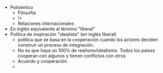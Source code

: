 - Polisémico
	- Filosofía
	- !=
	- Relaciones internacionales
- En inglés equivalente al término "liberal"
- Política de inspiración "idealista" (en inglés liberal)
	- política que se basa en la cooperación cuando los actores deciden construír un proceso de integración.
	- No es que haya un 100% de realismo/idealismo. Todos los países cooperan con algunos y tienen conflictos con otros
	- Acuerdo y cooperación
	-